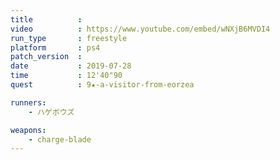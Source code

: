 ```yaml
---
title          :
video          : https://www.youtube.com/embed/wNXjB6MVDI4
run_type       : freestyle
platform       : ps4
patch_version  : 
date           : 2019-07-28
time           : 12'40"90
quest          : 9★-a-visitor-from-eorzea

runners:
    - ハゲボウズ

weapons:
    - charge-blade
---
```

